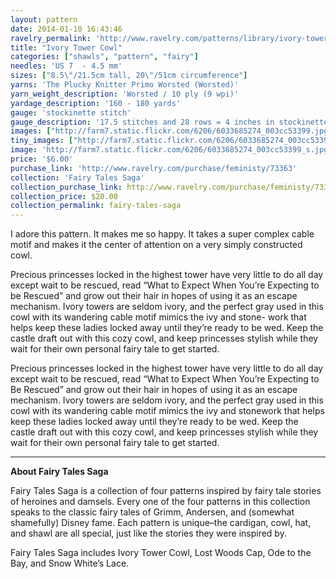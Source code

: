 ```yaml
---
layout: pattern
date: 2014-01-10 16:43:46
ravelry_permalink: 'http://www.ravelry.com/patterns/library/ivory-tower-cowl'
title: "Ivory Tower Cowl"
categories: ["shawls", "pattern", "fairy"]
needles: 'US 7  - 4.5 mm'
sizes: ["8.5\"/21.5cm tall, 20\"/51cm circumference"]
yarns: 'The Plucky Knitter Primo Worsted (Worsted)'
yarn_weight_description: 'Worsted / 10 ply (9 wpi)'
yardage_description: '160 - 180 yards'
gauge: 'stockinette stitch'
gauge_description: '17.5 stitches and 28 rows = 4 inches in stockinette stitch'
images: ["http://farm7.static.flickr.com/6206/6033685274_003cc53399.jpg", "http://farm7.static.flickr.com/6201/6033685182_70a1698471.jpg", "http://farm7.static.flickr.com/6195/6033127765_985cfdc532.jpg", "http://farm7.static.flickr.com/6206/6033127575_d45b47dea1.jpg"]
tiny_images: ["http://farm7.static.flickr.com/6206/6033685274_003cc53399_s.jpg", "http://farm7.static.flickr.com/6201/6033685182_70a1698471_s.jpg", "http://farm7.static.flickr.com/6195/6033127765_985cfdc532_s.jpg", "http://farm7.static.flickr.com/6206/6033127575_d45b47dea1_s.jpg"]
image: 'http://farm7.static.flickr.com/6206/6033685274_003cc53399_s.jpg'
price: '$6.00'
purchase_link: 'http://www.ravelry.com/purchase/feministy/73363'
collection: 'Fairy Tales Saga'
collection_purchase_link: http://www.ravelry.com/purchase/feministy/73365 
collection_price: $20.00 
collection_permalink: fairy-tales-saga 
---
```

<p>I adore this pattern. It makes me so happy. It takes a super complex cable motif and makes it the center of attention on a very simply constructed cowl.</p>

<p>Precious princesses locked in the highest tower have very little to do all day except wait to be rescued, read “What to Expect When You’re Expecting to be Rescued” and grow out their hair in hopes of using it as an escape mechanism. Ivory towers are seldom ivory, and the perfect gray used in this cowl with its wandering cable motif mimics the ivy and stone- work that helps keep these ladies locked away until they’re ready to be wed. Keep the castle draft out with this cozy cowl, and keep princesses stylish while they wait for their own personal fairy tale to get started.</p>

<p>Precious princesses locked in the highest tower have very little to do all day except wait to be rescued, read “What to Expect When You’re Expecting to Be Rescued” and grow out their hair in hopes of using it as an escape mechanism. Ivory towers are seldom ivory, and the perfect gray used in this cowl with its wandering cable motif mimics the ivy and stonework that helps keep these ladies locked away until they’re ready to be wed. Keep the castle draft out with this cozy cowl, and keep princesses stylish while they wait for their own personal fairy tale to get started.</p>
<hr />
<p><strong>About Fairy Tales Saga</strong></p>

<p>Fairy Tales Saga is a collection of four patterns inspired by fairy tale stories of heroines and damsels. Every one of the four patterns in this collection speaks to the classic fairy tales of Grimm, Andersen, and (somewhat shamefully) Disney fame. Each pattern is unique–the cardigan, cowl, hat, and shawl are all special, just like the stories they were inspired by.</p>

<p>Fairy Tales Saga includes Ivory Tower Cowl, Lost Woods Cap, Ode to the Bay, and Snow White&#8217;s Lace.</p>